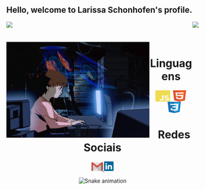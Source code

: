 ## Hello, welcome to Larissa Schonhofen's profile.
 
<div>
  
  <img  height="180em" src="https://github-readme-stats.vercel.app/api?username=LarissaSchonhofen&show_icons=true&theme=bear&include_all_commits=true&count_private=true"/>
  <img align="right" height="180em" src="https://github-readme-stats.vercel.app/api/top-langs/?username=LarissaSchonhofen&layout=compact&langs_count=16&theme=bear"/>
</div>
<br>

<div  align="center"> 
  <div style="display: inline_block"><br>
    <img align="left" height="250" alt="coding-time" src="code.gif">
    <h1 align="center">Linguagens</h1>
    <img align="center" height="30" width="40" alt="js-icon"  src="https://raw.githubusercontent.com/devicons/devicon/master/icons/javascript/javascript-plain.svg">
    <img align="center" height="30" width="40" alt="html-icon" src="https://raw.githubusercontent.com/devicons/devicon/master/icons/html5/html5-original.svg">
    <img align="center" height="30" width="40" alt="css-icon" src="https://raw.githubusercontent.com/devicons/devicon/master/icons/css3/css3-original.svg">
    
  
  <h1 align="center">Redes Sociais</h1>
    <a href = "mailto: lari.schonhofen@gmail.com">
      <img width="30" src="gmail.svg">
    </a>
    <a href = "https://www.linkedin.com/in/larissa-schonhofen-da-silva/">
      <img width="25" src="linkedin.svg">
    </a>
</div>
  
![Snake animation](https://github.com/LarissaSchonhofen/LarissaSchonhofen/blob/output/github-contribution-grid-snake.svg)

